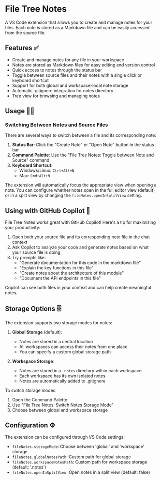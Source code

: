 # File Tree Notes

A VS Code extension that allows you to create and manage notes for your files. Each note is stored as a Markdown file and can be easily accessed from the source file.

## Features ✅

- Create and manage notes for any file in your workspace
- Notes are stored as Markdown files for easy editing and version control
- Quick access to notes through the status bar
- Toggle between source files and their notes with a single click or keyboard shortcut
- Support for both global and workspace-local note storage
- Automatic .gitignore integration for notes directory
- Tree view for browsing and managing notes

## Usage 🧑‍💻

### Switching Between Notes and Source Files

There are several ways to switch between a file and its corresponding note:

1. **Status Bar**: Click the "Create Note" or "Open Note" button in the status bar
2. **Command Palette**: Use the "File Tree Notes: Toggle between Note and Source" command
3. **Keyboard Shortcut**: 
   - Windows/Linux: `Ctrl+Alt+N`
   - Mac: `Cmd+Alt+N`
   
The extension will automatically focus the appropriate view when opening a note. You can configure whether notes open in the full editor view (default) or in a split view by changing the `fileNotes.openInSplitView` setting.

## Using with GitHub Copilot 🤖

File Tree Notes works great with GitHub Copilot! Here's a tip for maximizing your productivity:

1. Open both your source file and its corresponding note file in the chat context
2. Ask Copilot to analyze your code and generate notes based on what your source file is doing
3. Try prompts like:
   - "Generate documentation for this code in the markdown file"
   - "Explain the key functions in this file"
   - "Create notes about the architecture of this module"
   - "Document the API endpoints in this file"

Copilot can see both files in your context and can help create meaningful notes.

## Storage Options  🗄️

The extension supports two storage modes for notes:

1. **Global Storage** (default):
   - Notes are stored in a central location
   - All workspaces can access their notes from one place
   - You can specify a custom global storage path

2. **Workspace Storage**:
   - Notes are stored in a `.notes` directory within each workspace
   - Each workspace has its own isolated notes
   - Notes are automatically added to .gitignore

To switch storage modes:
1. Open the Command Palette
2. Use "File Tree Notes: Switch Notes Storage Mode"
3. Choose between global and workspace storage

## Configuration ⚙️

The extension can be configured through VS Code settings:

- `fileNotes.storageMode`: Choose between 'global' and 'workspace' storage
- `fileNotes.globalNotesPath`: Custom path for global storage
- `fileNotes.workspaceNotesPath`: Custom path for workspace storage (default: '.notes')
- `fileNotes.openInSplitView`: Open notes in a split view (default: false)